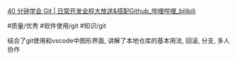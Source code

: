 [40 分钟学会 Git | 日常开发全程大放送&搭配Github\_哔哩哔哩\_bilibili](https://www.bilibili.com/video/BV1db4y1d79C/?vd_source=40645413612f159eb5e31f3c39bc5f84)

#质量/优秀 #软件使用/git #知识/git

结合了git使用和vscode中图形界面, 讲解了本地仓库的基本用法, 回滚, 分支, 多人协作

